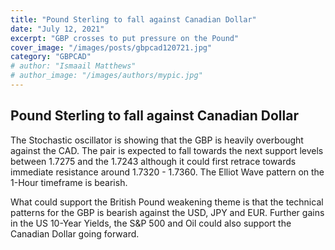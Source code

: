 ```yaml
---
title: "Pound Sterling to fall against Canadian Dollar"
date: "July 12, 2021"
excerpt: "GBP crosses to put pressure on the Pound"
cover_image: "/images/posts/gbpcad120721.jpg"
category: "GBPCAD"
# author: "Ismaail Matthews"
# author_image: "/images/authors/mypic.jpg"
---
```


## Pound Sterling to fall against Canadian Dollar

The Stochastic oscillator is showing that the GBP is heavily overbought against the CAD. The pair is expected to fall towards the next support levels between 1.7275 and the 1.7243 although it could first retrace towards immediate resistance around 1.7320 - 1.7360. The Elliot Wave pattern on the 1-Hour timeframe is bearish.

What could support the British Pound weakening theme is that the technical patterns for the GBP is bearish against the USD, JPY and EUR. Further gains in the US 10-Year Yields, the S&P 500 and Oil could also support the Canadian Dollar going forward.
